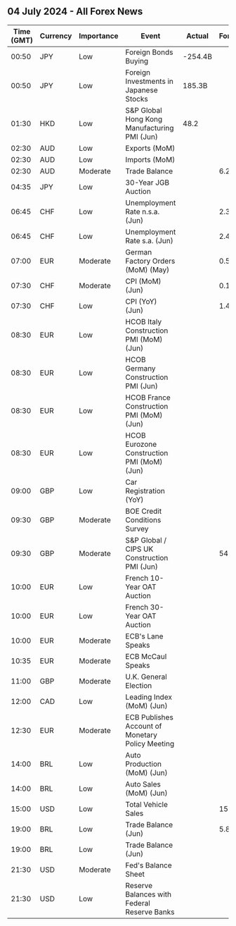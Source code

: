 ## 04 July 2024 - All Forex News

| Time (GMT) | Currency | Importance | Event | Actual | Forecast | Previous |
|------|----------|------------|-------|--------|----------|----------|
| 00:50 | JPY | Low | Foreign Bonds Buying | -254.4B |  | -1,062.0B |
| 00:50 | JPY | Low | Foreign Investments in Japanese Stocks | 185.3B |  | -85.4B |
| 01:30 | HKD | Low | S&P Global Hong Kong Manufacturing PMI (Jun) | 48.2 |  | 49.2 |
| 02:30 | AUD | Low | Exports (MoM) |  |  | -2.5% |
| 02:30 | AUD | Low | Imports (MoM) |  |  | -7.2% |
| 02:30 | AUD | Moderate | Trade Balance |  | 6.200B | 6.548B |
| 04:35 | JPY | Low | 30-Year JGB Auction |  |  | 2.156% |
| 06:45 | CHF | Low | Unemployment Rate n.s.a. (Jun) |  | 2.3% | 2.3% |
| 06:45 | CHF | Low | Unemployment Rate s.a. (Jun) |  | 2.4% | 2.4% |
| 07:00 | EUR | Moderate | German Factory Orders (MoM) (May) |  | 0.5% | -0.2% |
| 07:30 | CHF | Moderate | CPI (MoM) (Jun) |  | 0.1% | 0.3% |
| 07:30 | CHF | Low | CPI (YoY) (Jun) |  | 1.4% | 1.4% |
| 08:30 | EUR | Low | HCOB Italy Construction PMI (MoM) (Jun) |  |  | 49.0 |
| 08:30 | EUR | Low | HCOB Germany Construction PMI (Jun) |  |  | 38.5 |
| 08:30 | EUR | Low | HCOB France Construction PMI (MoM) (Jun) |  |  | 43.4 |
| 08:30 | EUR | Low | HCOB Eurozone Construction PMI (MoM) (Jun) |  |  | 42.9 |
| 09:00 | GBP | Low | Car Registration (YoY) |  |  | 1.7% |
| 09:30 | GBP | Moderate | BOE Credit Conditions Survey |  |  |  |
| 09:30 | GBP | Moderate | S&P Global / CIPS UK Construction PMI (Jun) |  | 54.0 | 54.7 |
| 10:00 | EUR | Low | French 10-Year OAT Auction |  |  | 3.05% |
| 10:00 | EUR | Low | French 30-Year OAT Auction |  |  | 3.46% |
| 10:00 | EUR | Moderate | ECB's Lane Speaks |  |  |  |
| 10:35 | EUR | Moderate | ECB McCaul Speaks |  |  |  |
| 11:00 | GBP | Moderate | U.K. General Election |  |  |  |
| 12:00 | CAD | Low | Leading Index (MoM) (Jun) |  |  | 0.15% |
| 12:30 | EUR | Moderate | ECB Publishes Account of Monetary Policy Meeting |  |  |  |
| 14:00 | BRL | Low | Auto Production (MoM) (Jun) |  |  | -24.9% |
| 14:00 | BRL | Low | Auto Sales (MoM) (Jun) |  |  | -12.0% |
| 15:00 | USD | Low | Total Vehicle Sales |  | 15.80M | 15.90M |
| 19:00 | BRL | Low | Trade Balance (Jun) |  | 5.80B | 8.53B |
| 19:00 | BRL | Low | Trade Balance (Jun) |  |  | 8.53B |
| 21:30 | USD | Moderate | Fed's Balance Sheet |  |  | 7,231B |
| 21:30 | USD | Low | Reserve Balances with Federal Reserve Banks |  |  | 3.269T |
